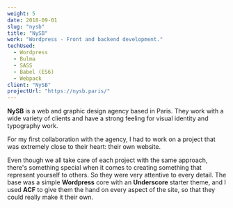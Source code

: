 ```yaml
---
weight: 5
date: 2018-09-01
slug: "nysb"
title: "NySB"
work: "Wordpress - Front and backend development."
techUsed:
  - Wordpress
  - Bulma
  - SASS
  - Babel (ES6)
  - Webpack
client: "NySB"
projectUrl: "https://nysb.paris/"
---
```

**NySB** is a web and graphic design agency based in Paris. They work with a wide variety of clients and have a strong feeling for visual identity and typography work.

For my first collaboration with the agency, I had to work on a project that was extremely close to their heart: their own website.

<!--more-->

Even though we all take care of each project with the same approach, there's something special when it comes to creating something that represent yourself to others. So they were very attentive to every detail. The base was a simple **Wordpress** core with an **Underscore** starter theme, and I used **ACF** to give them the hand on every aspect of the site, so that they could really make it their own.
